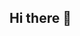 ## Hi there 👋

<!--
**Fran1548/Fran1548** is a ✨ _special_ ✨ repository because its `README.md` (this file) appears on your GitHub profile.

Here are some ideas to get you started:

- 🔭 Probando Github ...
- 🌱 Aprendiendo a Programar!!...
- ⚡ MmmMmMmm ...
